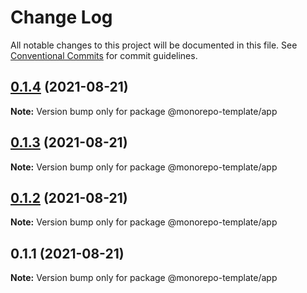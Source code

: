 # Change Log

All notable changes to this project will be documented in this file.
See [Conventional Commits](https://conventionalcommits.org) for commit guidelines.

## [0.1.4](https://github.com/JoselynDRF/monorepo-lerna-commitizen/compare/@monorepo-template/app@0.1.3...@monorepo-template/app@0.1.4) (2021-08-21)

**Note:** Version bump only for package @monorepo-template/app





## [0.1.3](https://github.com/JoselynDRF/monorepo-lerna-commitizen/compare/@monorepo-template/app@0.1.2...@monorepo-template/app@0.1.3) (2021-08-21)

**Note:** Version bump only for package @monorepo-template/app





## [0.1.2](https://github.com/JoselynDRF/monorepo-lerna-commitizen/compare/@monorepo-template/app@0.1.1...@monorepo-template/app@0.1.2) (2021-08-21)

**Note:** Version bump only for package @monorepo-template/app





## 0.1.1 (2021-08-21)

**Note:** Version bump only for package @monorepo-template/app
